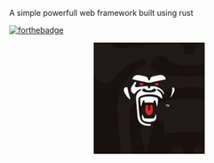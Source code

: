 A simple powerfull web framework built using rust

[![forthebadge](https://forthebadge.com/images/badges/made-with-rust.svg)](https://forthebadge.com)

<p align="center">
  <img src="https://raw.githubusercontent.com/kingkongofficial/kingkong/main/imgs/kingkong.jpeg" width="200" height="200">
</p>
